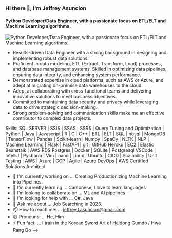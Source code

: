 ### Hi there 👋,  I'm Jeffrey Asuncion
#### Python Developer/Data Engineer, with a passionate focus on ETL/ELT and Machine Learning algorithms.
![Python Developer/Data Engineer, with a passionate focus on ETL/ELT and Machine Learning algorithms.](https://JeffreyAsuncion/Top_Data_Engineering_Tools_for_2022.avif)

* Results-driven Data Engineer with a strong background in designing and implementing robust data solutions.
* Proficient in data modeling, ETL (Extract, Transform, Load) processes, and database management systems. Skilled in optimizing data pipelines, ensuring data integrity, and enhancing system performance.
* Demonstrated expertise in cloud platforms, such as AWS or Azure, and adept at migrating on-premise data warehouses to the cloud.
* Adept at collaborating with cross-functional teams and delivering innovative solutions to meet business objectives.
* Committed to maintaining data security and privacy while leveraging data to drive strategic decision-making.
* Strong problem-solving and communication skills make me an effective contributor to complex data projects.

Skills: SQL SERVER | SSIS | SSAS | SSRS | Query Tuning and Optimization | Python | Java | Javascript |  R |  C |  C++ | ETL | ELT |  SQL | nosql |  MongoDB | TensorFlow | Pandas | Scikit-learn | Numpy | SpaCy |  NLTK |  NLP | Machine Learning | Flask | FastAPI | git | GitHub Heroku | EC2 | Elastic Beanstalk | AWS RDS Postgres | Docker |   SQLite | Postgresql VSCode | IntelliJ | Pycharm | Vim | nano | Linux | Ubuntu |  CICD | Scalability |  Unit Testing | AWS | Azure | GCP | Agile | Azure DevOps | AWS Certified Solutions Architect



- 🔭 I’m currently working on ... Creating Productionizing Machine Learning into Pipelines.
- 🌱 I’m currently learning ... Cantonese, I love to learn languages 
- 👯 I’m looking to collaborate on ... ML and AI pipelines
- 🤔 I’m looking for help with ... C#, Java
- 💬 Ask me about ... Job Searching in 2023.
- 📫 How to reach me: ... jeffrey.l.asuncion@gmail.com
- 😄 Pronouns: ... He, Him
- ⚡ Fun fact: ... I train in the Korean Sword Art of Haidong Gumdo / Hwa Rang Do
-->
